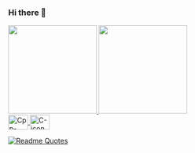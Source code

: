### Hi there 👋

<!--
**Francis1408/Francis1408** is a ✨ _special_ ✨ repository because its `README.md` (this file) appears on your GitHub profile.

Here are some ideas to get you started:

- 🔭 I’m currently working on ...
- 🌱 I’m currently learning ...
- 👯 I’m looking to collaborate on ...
- 🤔 I’m looking for help with ...
- 💬 Ask me about ...
- 📫 How to reach me: ...
- 😄 Pronouns: ...
- ⚡ Fun fact: ...
-->

<div>
  <a href="https://github.com/Francis1408">
  <img height="180em" src="https://github-readme-stats.vercel.app/api?username=Francis1408&show_icons=true&theme=algolia&include_all_commits=true&count_private=true"/>
  <img height="180em" src="https://github-readme-stats.vercel.app/api/top-langs/?username=Francis1408&layout=compact&langs_count=16&theme=algolia"/> 
</div>
  
<div style="display: block">
  <img align="center" alt="Cpp-icon" height="30" width="40" src="https://cdn.jsdelivr.net/gh/devicons/devicon/icons/cplusplus/cplusplus-original.svg">
  <img align="center" alt="C-icon" height="30" width="40" src="https://cdn.jsdelivr.net/gh/devicons/devicon/icons/c/c-original.svg">
    
</div>
 


[![Readme Quotes](https://quotes-github-readme.vercel.app/api?type=horizontal&theme=algolia&quote=MyQuote&author=eu)](https://github.com/piyushsuthar/github-readme-quotes)
